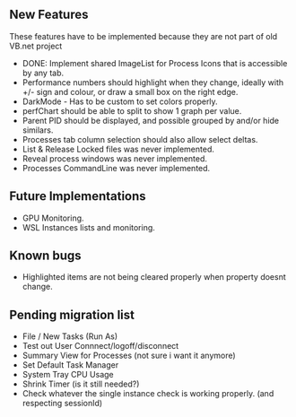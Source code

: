﻿## New Features

These features have to be implemented because they are not part of old VB.net project

* DONE: Implement shared ImageList for Process Icons that is accessible by any tab.
* Performance numbers should highlight when they change, ideally with +/- sign and colour, or draw a small box on the right edge.
* DarkMode - Has to be custom to set colors properly.
* perfChart should be able to split to show 1 graph per value.
* Parent PID should be displayed, and possible grouped by and/or hide similars.
* Processes tab column selection should also allow select deltas.
* List & Release Locked files was never implemented.
* Reveal process windows was never implemented.
* Processes CommandLine was never implemented.

## Future Implementations

* GPU Monitoring.
* WSL Instances lists and monitoring.

## Known bugs

* Highlighted items are not being cleared properly when property doesnt change.

## Pending migration list

* File / New Tasks (Run As)
* Test out User Connnect/logoff/disconnect
* Summary View for Processes (not sure i want it anymore)
* Set Default Task Manager
* System Tray CPU Usage
* Shrink Timer (is it still needed?)
* Check whatever the single instance check is working properly. (and respecting sessionId)


